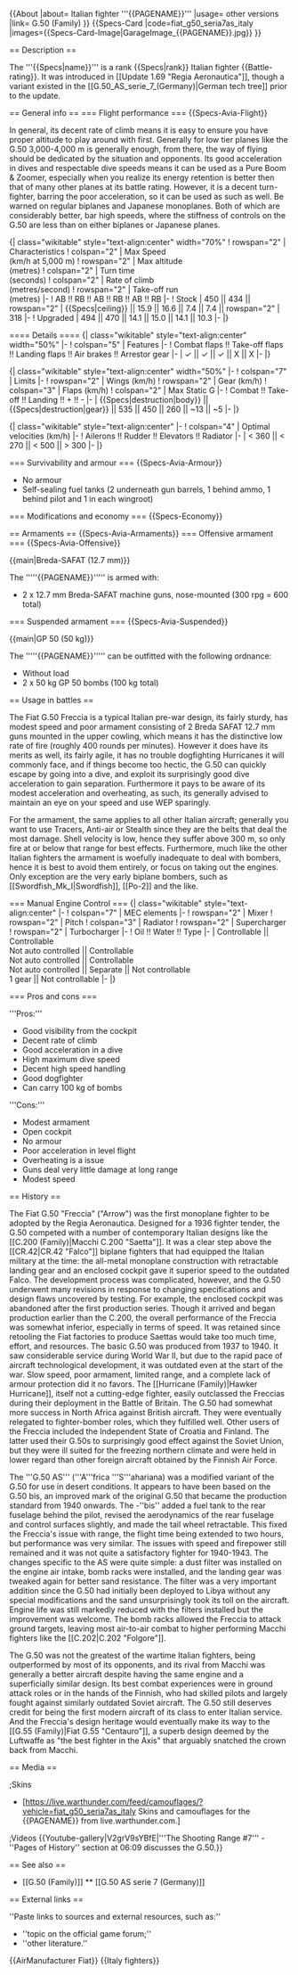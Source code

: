 {{About
|about= Italian fighter '''{{PAGENAME}}'''
|usage= other versions
|link= G.50 (Family)
}}
{{Specs-Card
|code=fiat_g50_seria7as_italy
|images={{Specs-Card-Image|GarageImage_{{PAGENAME}}.jpg}}
}}

== Description ==

<!-- ''In the description, the first part should be about the history of and the creation and combat usage of the aircraft, as well as its key features. In the second part, tell the reader about the aircraft in the game. Insert a screenshot of the vehicle, so that if the novice player does not remember the vehicle by name, he will immediately understand what kind of vehicle the article is talking about.'' -->

The '''{{Specs|name}}''' is a rank {{Specs|rank}} Italian fighter {{Battle-rating}}. It was introduced in [[Update 1.69 "Regia Aeronautica"]], though a variant existed in the [[G.50_AS_serie_7_(Germany)|German tech tree]] prior to the update.

== General info ==
=== Flight performance ===
{{Specs-Avia-Flight}}

<!-- ''Describe how the aircraft behaves in the air. Speed, manoeuvrability, acceleration and allowable loads - these are the most important characteristics of the vehicle.'' -->

In general, its decent rate of climb means it is easy to ensure you have proper altitude to play around with first. Generally for low tier planes like the G.50 3,000-4,000 m is generally enough, from there, the way of flying should be dedicated by the situation and opponents. Its good acceleration in dives and respectable dive speeds means it can be used as a Pure Boom & Zoomer, especially when you realize its energy retention is better then that of many other planes at its battle rating. However, it is a decent turn-fighter, barring the poor acceleration, so it can be used as such as well. Be warned on regular biplanes and Japanese monoplanes. Both of which are considerably better, bar high speeds, where the stiffness of controls on the G.50 are less than on either biplanes or Japanese planes.

{| class="wikitable" style="text-align:center" width="70%"
! rowspan="2" | Characteristics
! colspan="2" | Max Speed<br>(km/h at 5,000 m)
! rowspan="2" | Max altitude<br>(metres)
! colspan="2" | Turn time<br>(seconds)
! colspan="2" | Rate of climb<br>(metres/second)
! rowspan="2" | Take-off run<br>(metres)
|-
! AB !! RB !! AB !! RB !! AB !! RB
|-
! Stock
| 450 || 434 || rowspan="2" | {{Specs|ceiling}} || 15.9 || 16.6 || 7.4 || 7.4 || rowspan="2" | 318
|-
! Upgraded
| 494 || 470 || 14.1 || 15.0 || 14.1 || 10.3
|-
|}

==== Details ====
{| class="wikitable" style="text-align:center" width="50%"
|-
! colspan="5" | Features
|-
! Combat flaps !! Take-off flaps !! Landing flaps !! Air brakes !! Arrestor gear
|-
| ✓ || ✓ || ✓ || X || X <!-- ✓ -->
|-
|}

{| class="wikitable" style="text-align:center" width="50%"
|-
! colspan="7" | Limits
|-
! rowspan="2" | Wings (km/h)
! rowspan="2" | Gear (km/h)
! colspan="3" | Flaps (km/h)
! colspan="2" | Max Static G
|-
! Combat !! Take-off !! Landing !! + !! -
|-
| {{Specs|destruction|body}} || {{Specs|destruction|gear}} || 535 || 450 || 260 || ~13 || ~5
|-
|}

{| class="wikitable" style="text-align:center"
|-
! colspan="4" | Optimal velocities (km/h)
|-
! Ailerons !! Rudder !! Elevators !! Radiator
|-
| < 360 || < 270 || < 500 || > 300
|-
|}

=== Survivability and armour ===
{{Specs-Avia-Armour}}

<!-- ''Examine the survivability of the aircraft. Note how vulnerable the structure is and how secure the pilot is, whether the fuel tanks are armoured, etc. Describe the armour, if there is any, and also mention the vulnerability of other critical aircraft systems.'' -->

- No armour
- Self-sealing fuel tanks (2 underneath gun barrels, 1 behind ammo, 1 behind pilot and 1 in each wingroot)

=== Modifications and economy ===
{{Specs-Economy}}

== Armaments ==
{{Specs-Avia-Armaments}}
=== Offensive armament ===
{{Specs-Avia-Offensive}}

<!-- ''Describe the offensive armament of the aircraft, if any. Describe how effective the cannons and machine guns are in a battle, and also what belts or drums are better to use. If there is no offensive weaponry, delete this subsection.'' -->

{{main|Breda-SAFAT (12.7 mm)}}

The '''''{{PAGENAME}}''''' is armed with:

- 2 x 12.7 mm Breda-SAFAT machine guns, nose-mounted (300 rpg = 600 total)

=== Suspended armament ===
{{Specs-Avia-Suspended}}

<!-- ''Describe the aircraft's suspended armament: additional cannons under the wings, bombs, rockets and torpedoes. This section is especially important for bombers and attackers. If there is no suspended weaponry remove this subsection.'' -->

{{main|GP 50 (50 kg)}}

The '''''{{PAGENAME}}''''' can be outfitted with the following ordnance:

- Without load
- 2 x 50 kg GP 50 bombs (100 kg total)

== Usage in battles ==

<!-- ''Describe the tactics of playing in the aircraft, the features of using aircraft in a team and advice on tactics. Refrain from creating a "guide" - do not impose a single point of view, but instead, give the reader food for thought. Examine the most dangerous enemies and give recommendations on fighting them. If necessary, note the specifics of the game in different modes (AB, RB, SB).'' -->

The Fiat G.50 Freccia is a typical Italian pre-war design, its fairly sturdy, has modest speed and poor armament consisting of 2 Breda SAFAT 12.7 mm guns mounted in the upper cowling, which means it has the distinctive low rate of fire (roughly 400 rounds per minutes). However it does have its merits as well, its fairly agile, it has no trouble dogfighting Hurricanes it will commonly face, and if things become too hectic, the G.50 can quickly escape by going into a dive, and exploit its surprisingly good dive acceleration to gain separation. Furthermore it pays to be aware of its modest acceleration and overheating, as such, its generally advised to maintain an eye on your speed and use WEP sparingly.

For the armament, the same applies to all other Italian aircraft; generally you want to use Tracers, Anti-air or Stealth since they are the belts that deal the most damage. Shell velocity is low, hence they suffer above 300 m, so only fire at or below that range for best effects. Furthermore, much like the other Italian fighters the armament is woefully inadequate to deal with bombers, hence it is best to avoid them entirely, or focus on taking out the engines. Only exception are the very early biplane bombers, such as [[Swordfish_Mk_I|Swordfish]], [[Po-2]] and the like.

=== Manual Engine Control ===
{| class="wikitable" style="text-align:center"
|-
! colspan="7" | MEC elements
|-
! rowspan="2" | Mixer
! rowspan="2" | Pitch
! colspan="3" | Radiator
! rowspan="2" | Supercharger
! rowspan="2" | Turbocharger
|-
! Oil !! Water !! Type
|-
| Controllable || Controllable<br>Not auto controlled || Controllable<br>Not auto controlled || Controllable<br>Not auto controlled || Separate || Not controllable<br>1 gear || Not controllable
|-
|}

=== Pros and cons ===

<!-- ''Summarise and briefly evaluate the vehicle in terms of its characteristics and combat effectiveness. Mark its pros and cons in the bulleted list. Try not to use more than 6 points for each of the characteristics. Avoid using categorical definitions such as "bad", "good" and the like - use substitutions with softer forms such as "inadequate" and "effective".'' -->

'''Pros:'''

- Good visibility from the cockpit
- Decent rate of climb
- Good acceleration in a dive
- High maximum dive speed
- Decent high speed handling
- Good dogfighter
- Can carry 100 kg of bombs

'''Cons:'''

- Modest armament
- Open cockpit
- No armour
- Poor acceleration in level flight
- Overheating is a issue
- Guns deal very little damage at long range
- Modest speed

== History ==

<!-- ''Describe the history of the creation and combat usage of the aircraft in more detail than in the introduction. If the historical reference turns out to be too long, take it to a separate article, taking a link to the article about the vehicle and adding a block "/History" (example: <nowiki>https://wiki.warthunder.com/(Vehicle-name)/History</nowiki>) and add a link to it here using the <code>main</code> template. Be sure to reference text and sources by using <code><nowiki><ref></ref></nowiki></code>, as well as adding them at the end of the article with <code><nowiki><references /></nowiki></code>. This section may also include the vehicle's dev blog entry (if applicable) and the in-game encyclopedia description (under <code><nowiki>=== In-game description ===</nowiki></code>, also if applicable).'' -->

The Fiat G.50 "Freccia" ("Arrow") was the first monoplane fighter to be adopted by the Regia Aeronautica. Designed for a 1936 fighter tender, the G.50 competed with a number of contemporary Italian designs like the [[C.200 (Family)|Macchi C.200 "Saetta"]]. It was a clear step above the [[CR.42|CR.42 "Falco"]] biplane fighters that had equipped the Italian military at the time: the all-metal monoplane construction with retractable landing gear and an enclosed cockpit gave it superior speed to the outdated Falco. The development process was complicated, however, and the G.50 underwent many revisions in response to changing specifications and design flaws uncovered by testing. For example, the enclosed cockpit was abandoned after the first production series. Though it arrived and began production earlier than the C.200, the overall performance of the Freccia was somewhat inferior, especially in terms of speed. It was retained since retooling the Fiat factories to produce Saettas would take too much time, effort, and resources. The basic G.50 was produced from 1937 to 1940. It saw considerable service during World War II, but due to the rapid pace of aircraft technological development, it was outdated even at the start of the war. Slow speed, poor armament, limited range, and a complete lack of armour protection did it no favors. The [[Hurricane (Family)|Hawker Hurricane]], itself not a cutting-edge fighter, easily outclassed the Freccias during their deployment in the Battle of Britain. The G.50 had somewhat more success in North Africa against British aircraft. They were eventually relegated to fighter-bomber roles, which they fulfilled well. Other users of the Freccia included the Independent State of Croatia and Finland. The latter used their G.50s to surprisingly good effect against the Soviet Union, but they were ill suited for the freezing northern climate and were held in lower regard than other foreign aircraft obtained by the Finnish Air Force.

The '''G.50 AS''' ('''A'''frica '''S'''ahariana) was a modified variant of the G.50 for use in desert conditions. It appears to have been based on the G.50 bis, an improved mark of the original G.50 that became the production standard from 1940 onwards. The -''bis'' added a fuel tank to the rear fuselage behind the pilot, revised the aerodynamics of the rear fuselage and control surfaces slightly, and made the tail wheel retractable. This fixed the Freccia's issue with range, the flight time being extended to two hours, but performance was very similar. The issues with speed and firepower still remained and it was not quite a satisfactory fighter for 1940-1943. The changes specific to the AS were quite simple: a dust filter was installed on the engine air intake, bomb racks were installed, and the landing gear was tweaked again for better sand resistance. The filter was a very important addition since the G.50 had initially been deployed to Libya without any special modifications and the sand unsurprisingly took its toll on the aircraft. Engine life was still markedly reduced with the filters installed but the improvement was welcome. The bomb racks allowed the Freccia to attack ground targets, leaving most air-to-air combat to higher performing Macchi fighters like the [[C.202|C.202 "Folgore"]].

The G.50 was not the greatest of the wartime Italian fighters, being outperformed by most of its opponents, and its rival from Macchi was generally a better aircraft despite having the same engine and a superficially similar design. Its best combat experiences were in ground attack roles or in the hands of the Finnish, who had skilled pilots and largely fought against similarly outdated Soviet aircraft. The G.50 still deserves credit for being the first modern aircraft of its class to enter Italian service. And the Freccia's design heritage would eventually make its way to the [[G.55 (Family)|Fiat G.55 "Centauro"]], a superb design deemed by the Luftwaffe as "the best fighter in the Axis" that arguably snatched the crown back from Macchi.

== Media ==

<!-- ''Excellent additions to the article would be video guides, screenshots from the game, and photos.'' -->

;Skins

- [https://live.warthunder.com/feed/camouflages/?vehicle=fiat_g50_seria7as_italy Skins and camouflages for the {{PAGENAME}} from live.warthunder.com.]

;Videos
{{Youtube-gallery|V2grV9sYBfE|'''The Shooting Range #7''' - ''Pages of History'' section at 06:09 discusses the G.50.}}

== See also ==

<!-- ''Links to the articles on the War Thunder Wiki that you think will be useful for the reader, for example:''
* ''reference to the series of the aircraft;''
* ''links to approximate analogues of other nations and research trees.'' -->

- [[G.50 (Family)]]
  \*\* [[G.50 AS serie 7 (Germany)]]

== External links ==

<!-- ''Paste links to sources and external resources, such as:''
* ''topic on the official game forum;''
* ''other literature.'' -->

''Paste links to sources and external resources, such as:''

- ''topic on the official game forum;''
- ''other literature.''

{{AirManufacturer Fiat}}
{{Italy fighters}}
